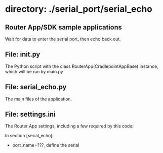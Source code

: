 # directory: ./serial_port/serial_echo
## Router App/SDK sample applications

Wait for data to enter the serial port, then echo back out.

## File: __init__.py

The Python script with the class RouterApp(CradlepointAppBase) instance,
which will be run by main.py

## File: serial_echo.py

The main files of the application.

## File: settings.ini

The Router App settings, including a few required by this code:

In section [serial_echo]:

* port_name=???, define the serial
